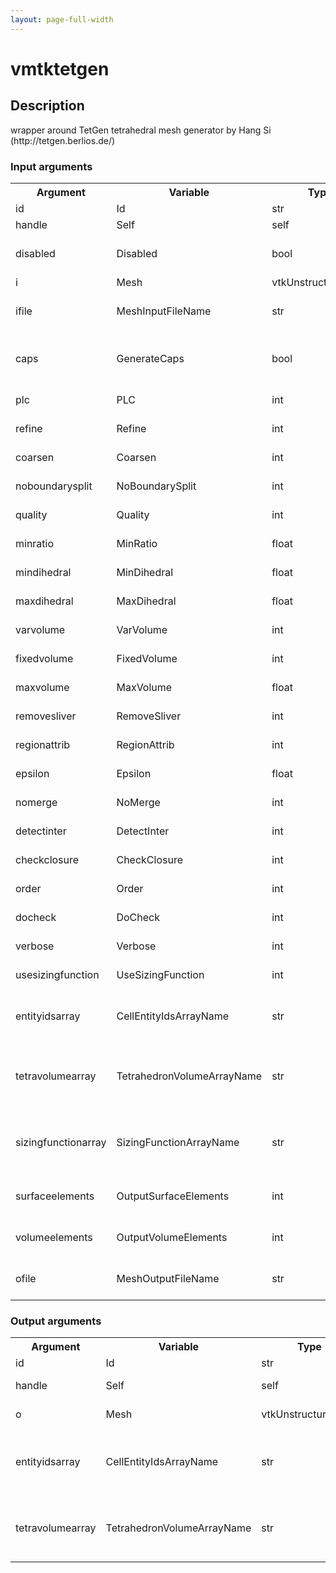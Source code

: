 ```yaml
---
layout: page-full-width
---
```

<h1>vmtktetgen</h1>
<h2>Description</h2>
wrapper around TetGen tetrahedral mesh generator by Hang Si (http://tetgen.berlios.de/)
<h3>Input arguments</h3>
<table class="vmtkscripts">
<tr>
<th>Argument</th><th>Variable</th><th>Type</th><th>Length</th><th>Range</th><th>Default</th><th>Description</th>
</tr>
<tr><td>id</td><td>Id</td><td>str</td><td>1</td><td></td><td>0</td><td>script id</td>
</tr>
<tr><td>handle</td><td>Self</td><td>self</td><td>1</td><td></td><td></td><td>handle to self</td>
</tr>
<tr><td>disabled</td><td>Disabled</td><td>bool</td><td>1</td><td></td><td>0</td><td>disable execution and piping</td>
</tr>
<tr><td>i</td><td>Mesh</td><td>vtkUnstructuredGrid</td><td>1</td><td></td><td></td><td>the input mesh</td>
</tr>
<tr><td>ifile</td><td>MeshInputFileName</td><td>str</td><td>1</td><td></td><td></td><td>filename for the default Mesh reader</td>
</tr>
<tr><td>caps</td><td>GenerateCaps</td><td>bool</td><td>1</td><td></td><td>0</td><td>close surface holes with caps before meshing</td>
</tr>
<tr><td>plc</td><td>PLC</td><td>int</td><td>1</td><td></td><td>1</td><td>see TetGen documentation</td>
</tr>
<tr><td>refine</td><td>Refine</td><td>int</td><td>1</td><td></td><td>0</td><td>see TetGen documentation</td>
</tr>
<tr><td>coarsen</td><td>Coarsen</td><td>int</td><td>1</td><td></td><td>0</td><td>see TetGen documentation</td>
</tr>
<tr><td>noboundarysplit</td><td>NoBoundarySplit</td><td>int</td><td>1</td><td></td><td>0</td><td>see TetGen documentation</td>
</tr>
<tr><td>quality</td><td>Quality</td><td>int</td><td>1</td><td></td><td>1</td><td>see TetGen documentation</td>
</tr>
<tr><td>minratio</td><td>MinRatio</td><td>float</td><td>1</td><td></td><td>1.414</td><td>see TetGen documentation</td>
</tr>
<tr><td>mindihedral</td><td>MinDihedral</td><td>float</td><td>1</td><td></td><td>10.0</td><td>see TetGen documentation</td>
</tr>
<tr><td>maxdihedral</td><td>MaxDihedral</td><td>float</td><td>1</td><td></td><td>165.0</td><td>see TetGen documentation</td>
</tr>
<tr><td>varvolume</td><td>VarVolume</td><td>int</td><td>1</td><td></td><td>0</td><td>see TetGen documentation</td>
</tr>
<tr><td>fixedvolume</td><td>FixedVolume</td><td>int</td><td>1</td><td></td><td>0</td><td>see TetGen documentation</td>
</tr>
<tr><td>maxvolume</td><td>MaxVolume</td><td>float</td><td>1</td><td></td><td>0.1</td><td>see TetGen documentation</td>
</tr>
<tr><td>removesliver</td><td>RemoveSliver</td><td>int</td><td>1</td><td></td><td>0</td><td>see TetGen documentation</td>
</tr>
<tr><td>regionattrib</td><td>RegionAttrib</td><td>int</td><td>1</td><td></td><td>0</td><td>see TetGen documentation</td>
</tr>
<tr><td>epsilon</td><td>Epsilon</td><td>float</td><td>1</td><td></td><td>1e-08</td><td>see TetGen documentation</td>
</tr>
<tr><td>nomerge</td><td>NoMerge</td><td>int</td><td>1</td><td></td><td>0</td><td>see TetGen documentation</td>
</tr>
<tr><td>detectinter</td><td>DetectInter</td><td>int</td><td>1</td><td></td><td>0</td><td>see TetGen documentation</td>
</tr>
<tr><td>checkclosure</td><td>CheckClosure</td><td>int</td><td>1</td><td></td><td>0</td><td>see TetGen documentation</td>
</tr>
<tr><td>order</td><td>Order</td><td>int</td><td>1</td><td></td><td>1</td><td>see TetGen documentation</td>
</tr>
<tr><td>docheck</td><td>DoCheck</td><td>int</td><td>1</td><td></td><td>0</td><td>see TetGen documentation</td>
</tr>
<tr><td>verbose</td><td>Verbose</td><td>int</td><td>1</td><td></td><td>0</td><td>see TetGen documentation</td>
</tr>
<tr><td>usesizingfunction</td><td>UseSizingFunction</td><td>int</td><td>1</td><td></td><td>0</td><td>see TetGen documentation</td>
</tr>
<tr><td>entityidsarray</td><td>CellEntityIdsArrayName</td><td>str</td><td>1</td><td></td><td>CellEntityIds</td><td>name of the array where cell entity ids are stored</td>
</tr>
<tr><td>tetravolumearray</td><td>TetrahedronVolumeArrayName</td><td>str</td><td>1</td><td></td><td>TetrahedronVolume</td><td>name of the array where volumes of tetrahedra are stored</td>
</tr>
<tr><td>sizingfunctionarray</td><td>SizingFunctionArrayName</td><td>str</td><td>1</td><td></td><td>VolumeSizingFunction</td><td>name of the array where sizing function values are stored</td>
</tr>
<tr><td>surfaceelements</td><td>OutputSurfaceElements</td><td>int</td><td>1</td><td></td><td>1</td><td>toggle output surface elements</td>
</tr>
<tr><td>volumeelements</td><td>OutputVolumeElements</td><td>int</td><td>1</td><td></td><td>1</td><td>toggle output volume elements</td>
</tr>
<tr><td>ofile</td><td>MeshOutputFileName</td><td>str</td><td>1</td><td></td><td></td><td>filename for the default Mesh writer</td>
</tr>
</table>
<h3>Output arguments</h3>
<table class="vmtkscripts">
<tr>
<th>Argument</th><th>Variable</th><th>Type</th><th>Length</th><th>Range</th><th>Default</th><th>Description</th>
</tr>
<tr><td>id</td><td>Id</td><td>str</td><td>1</td><td></td><td>0</td><td>script id</td>
</tr>
<tr><td>handle</td><td>Self</td><td>self</td><td>1</td><td></td><td></td><td>handle to self</td>
</tr>
<tr><td>o</td><td>Mesh</td><td>vtkUnstructuredGrid</td><td>1</td><td></td><td></td><td>the output mesh</td>
</tr>
<tr><td>entityidsarray</td><td>CellEntityIdsArrayName</td><td>str</td><td>1</td><td></td><td>CellEntityIds</td><td>name of the array where cell entity ids are stored</td>
</tr>
<tr><td>tetravolumearray</td><td>TetrahedronVolumeArrayName</td><td>str</td><td>1</td><td></td><td>TetrahedronVolume</td><td>name of the array where volumes of tetrahedra are stored</td>
</tr>
</table>

